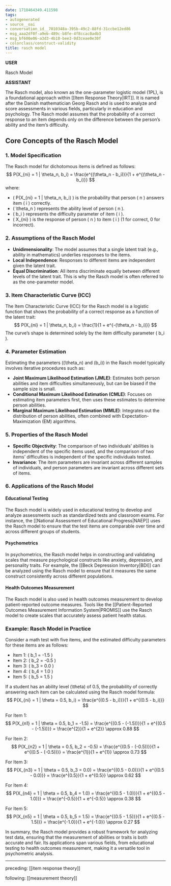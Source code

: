 ```yaml
---
date: 1718464349.411598
tags:
- autogenerated
- source__oai
- conversation_id__7010348a-395b-49c2-88fd-31ccbe12ed86
- msg_aaa2df0f-a9eb-489c-b8fe-4f8ccac0adb3
- msg_bf600e06-a3d3-4b18-bee3-0d3ceae0e30f
- colorclass/construct-validity
title: rasch model
---
```


**USER**

Rasch Model


**ASSISTANT**

The Rasch model, also known as the one-parameter logistic model (1PL), is a foundational approach within [[Item Response Theory|IRT]]. It is named after the Danish mathematician Georg Rasch and is used to analyze and score assessments in various fields, particularly in education and psychology. The Rasch model assumes that the probability of a correct response to an item depends only on the difference between the person’s ability and the item’s difficulty.

## Core Concepts of the Rasch Model

### 1. **Model Specification**

The Rasch model for dichotomous items is defined as follows:
$$
P(X_{ni} = 1 | \theta_n, b_i) = \frac{e^{(\theta_n - b_i)}}{1 + e^{(\theta_n - b_i)}}
$$
where:
- \( P(X_{ni} = 1 | \theta_n, b_i) \) is the probability that person \( n \) answers item \( i \) correctly.
- \( \theta_n \) represents the ability level of person \( n \).
- \( b_i \) represents the difficulty parameter of item \( i \).
- \( X_{ni} \) is the response of person \( n \) to item \( i \) (1 for correct, 0 for incorrect).

### 2. **Assumptions of the Rasch Model**

- **Unidimensionality**: The model assumes that a single latent trait (e.g., ability in mathematics) underlies responses to the items.
- **Local Independence**: Responses to different items are independent given the latent trait.
- **Equal Discrimination**: All items discriminate equally between different levels of the latent trait. This is why the Rasch model is often referred to as the one-parameter model.

### 3. **Item Characteristic Curve (ICC)**

The Item Characteristic Curve (ICC) for the Rasch model is a logistic function that shows the probability of a correct response as a function of the latent trait:
$$
P(X_{ni} = 1 | \theta_n, b_i) = \frac{1}{1 + e^{-(\theta_n - b_i)}}
$$
The curve’s shape is determined solely by the item difficulty parameter \( b_i \).

### 4. **Parameter Estimation**

Estimating the parameters (\(\theta_n\) and \(b_i\)) in the Rasch model typically involves iterative procedures such as:

- **Joint Maximum Likelihood Estimation (JMLE)**: Estimates both person abilities and item difficulties simultaneously, but can be biased if the sample size is small.
- **Conditional Maximum Likelihood Estimation (CMLE)**: Focuses on estimating item parameters first, then uses these estimates to determine person abilities.
- **Marginal Maximum Likelihood Estimation (MMLE)**: Integrates out the distribution of person abilities, often combined with Expectation-Maximization (EM) algorithms.

### 5. **Properties of the Rasch Model**

- **Specific Objectivity**: The comparison of two individuals’ abilities is independent of the specific items used, and the comparison of two items’ difficulties is independent of the specific individuals tested.
- **Invariance**: The item parameters are invariant across different samples of individuals, and person parameters are invariant across different sets of items.

### 6. **Applications of the Rasch Model**

#### **Educational Testing**

The Rasch model is widely used in educational testing to develop and analyze assessments such as standardized tests and classroom exams. For instance, the [[National Assessment of Educational Progress|NAEP]] uses the Rasch model to ensure that the test items are comparable over time and across different groups of students.

#### **Psychometrics**

In psychometrics, the Rasch model helps in constructing and validating scales that measure psychological constructs like anxiety, depression, and personality traits. For example, the [[Beck Depression Inventory|BDI]] can be analyzed using the Rasch model to ensure that it measures the same construct consistently across different populations.

#### **Health Outcomes Measurement**

The Rasch model is also used in health outcomes measurement to develop patient-reported outcome measures. Tools like the [[Patient-Reported Outcomes Measurement Information System|PROMIS]] use the Rasch model to create scales that accurately assess patient health status.

### Example: Rasch Model in Practice

Consider a math test with five items, and the estimated difficulty parameters for these items are as follows:
- Item 1: \( b_1 = -1.5 \)
- Item 2: \( b_2 = -0.5 \)
- Item 3: \( b_3 = 0.0 \)
- Item 4: \( b_4 = 1.0 \)
- Item 5: \( b_5 = 1.5 \)

If a student has an ability level \(\theta\) of 0.5, the probability of correctly answering each item can be calculated using the Rasch model formula:
$$
P(X_{ni} = 1 | \theta = 0.5, b_i) = \frac{e^{(0.5 - b_i)}}{1 + e^{(0.5 - b_i)}}
$$

For Item 1:
$$
P(X_{n1} = 1 | \theta = 0.5, b_1 = -1.5) = \frac{e^{(0.5 - (-1.5))}}{1 + e^{(0.5 - (-1.5))}} = \frac{e^{2}}{1 + e^{2}} \approx 0.88
$$

For Item 2:
$$
P(X_{n2} = 1 | \theta = 0.5, b_2 = -0.5) = \frac{e^{(0.5 - (-0.5))}}{1 + e^{(0.5 - (-0.5))}} = \frac{e^{1}}{1 + e^{1}} \approx 0.73
$$

For Item 3:
$$
P(X_{n3} = 1 | \theta = 0.5, b_3 = 0.0) = \frac{e^{(0.5 - 0.0)}}{1 + e^{(0.5 - 0.0)}} = \frac{e^{0.5}}{1 + e^{0.5}} \approx 0.62
$$

For Item 4:
$$
P(X_{n4} = 1 | \theta = 0.5, b_4 = 1.0) = \frac{e^{(0.5 - 1.0)}}{1 + e^{(0.5 - 1.0)}} = \frac{e^{-0.5}}{1 + e^{-0.5}} \approx 0.38
$$

For Item 5:
$$
P(X_{n5} = 1 | \theta = 0.5, b_5 = 1.5) = \frac{e^{(0.5 - 1.5)}}{1 + e^{(0.5 - 1.5)}} = \frac{e^{-1.0}}{1 + e^{-1.0}} \approx 0.27
$$

In summary, the Rasch model provides a robust framework for analyzing test data, ensuring that the measurement of abilities or traits is both accurate and fair. Its applications span various fields, from educational testing to health outcomes measurement, making it a versatile tool in psychometric analysis.


---

preceding: [[item response theory]]  


following: [[measurement theory]]